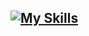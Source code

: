 
[![My Skills](https://skillicons.dev/icons?i=python,django,flask,sqlite,cpp,linux,bash,js,nodejs,html,css,godot,git,lua)](https://skillicons.dev)
---

